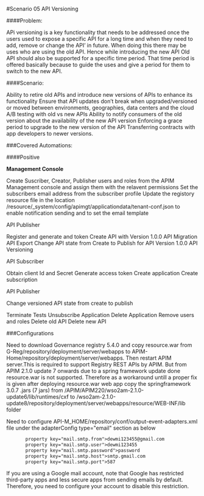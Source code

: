 #Scenario 05  API Versioning


####Problem:

APi versioning is a key functionality that needs to be addressed once the users used to expose a specific API for a long time and when they need to add, remove or change the API’ in future. When doing this there may be uses who are using the old API. Hence while introducing the new API Old API should also be supported for a specific time period. That time period is offered basically because to guide the uses and give a period for them to switch to the new API. 


####Scenario:

Ability to retire old APIs and introduce new versions of APIs to enhance its functionality
Ensure that API updates don’t break when upgraded/versioned or moved between environments, geographies, data centers and the cloud
A/B testing with old vs new APIs
Ability to notify consumers of the old version about the availability of the new API version
Enforcing a grace period to upgrade to the new version of the API
Transferring contracts with app developers to newer versions.



###Covered Automations:

####Positive  

**Management Console**

Create Suscriber, Creator, Publisher users and roles from the APIM Management console and assign them with the relavent permissions
Set the subscribers email address from the subscriber profile
Update the registory resource file in the location /resource/_system/config/apimgt/applicationdata/tenant-conf.json to enable notification sending and to set the email template

API Publisher

Register and generate and token
Create API with Version 1.0.0
API Migration API Export
Change API state from Create to Publish for API Version 1.0.0
API Versioning 

API Subscriber

Obtain client Id and Secret
Generate  access token
Create application
Create subscription

API Publisher

Change versioned API state from create to publish

Terminate Tests
Unsubscribe Application
Delete Application
Remove users and roles
Delete old API
Delete new API

###Configurations

Need to download Governance registry 5.4.0 and copy resource.war from G-Reg/repository/deployment/server/webapps to APIM-Home/repository/deployment/server/webapps. Then restart APIM server.This is required to support Registry REST APIs by APIM. But from APIM 2.1.0 update 7 onwards due to a spring framework update done resource.war is not supported. Therefore as a workaround untill a proper fix is given after deploying resource.war web app copy the springframework 3.0.7 .jars (7 jars) from /APIM/APIM220/wso2am-2.1.0-update6/lib/runtimes/cxf to /wso2am-2.1.0-update8/repository/deployment/server/webapps/resource/WEB-INF/lib folder

Need to configure API-M_HOME/repository/conf/output-event-adapters.xml file under the adapterConfig type="email" section as below
```xml
       property key="mail.smtp.from">dewmi123455@gmail.com
       property key="mail.smtp.user">dewmi123455
       property key="mail.smtp.password">password
       property key="mail.smtp.host">smtp.gmail.com
       property key="mail.smtp.port">587
```

If you are using a Google mail account, note that Google has restricted third-party apps and less secure apps from sending emails by default. Therefore, you need to configure your account to disable this restriction.
